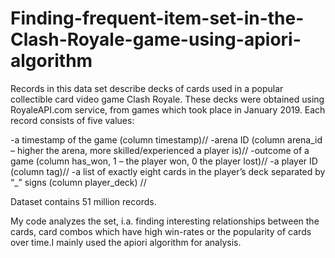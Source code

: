 # Finding-frequent-item-set-in-the-Clash-Royale-game-using-apiori-algorithm



Records in this data set describe decks of cards used in a popular collectible card video game Clash Royale. These decks were obtained using RoyaleAPI.com service, from games which took place in January 2019. Each record consists of five values:

-a timestamp of the game (column timestamp)//
-arena ID (column arena_id – higher the arena, more skilled/experienced a player is)//
-outcome of a game (column has_won, 1 – the player won, 0 the player lost)//
-a player ID (column tag)//
-a list of exactly eight cards in the player’s deck separated by “_” signs (column player_deck) //

Dataset contains 51 million records.

My code analyzes the set, i.a. finding interesting relationships between the cards, card combos which have high win-rates or the popularity of cards over time.I mainly used the apiori algorithm for analysis.

